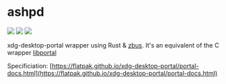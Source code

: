 # ashpd
[![](https://docs.rs/ashpd/badge.svg)](https://docs.rs/ashpd/) [![](https://img.shields.io/crates/v/ashpd)](https://crates.io/crates/ashpd) ![](https://github.com/bilelmoussaoui/ashpd/workflows/CI/badge.svg)

xdg-desktop-portal wrapper using Rust & [zbus](https://gitlab.freedesktop.org/zeenix/zbus). It's an equivalent of the C wrapper [libportal](https://github.com/flatpak/libportal)

Specificiation: [https://flatpak.github.io/xdg-desktop-portal/portal-docs.html](https://flatpak.github.io/xdg-desktop-portal/portal-docs.html)
